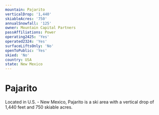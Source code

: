 ```yaml
---
mountain: Pajarito
verticalDrop: '1,440'
skiableAcres: '750'
annualSnowfall: '125'
owner: Mountain Capital Partners
passAffiliations: Power
operating2425: 'Yes'
operated2324: 'Yes'
surfaceLiftsOnly: 'No'
openToPublic: 'Yes'
skied: 'No'
country: USA
state: New Mexico
---
```


# Pajarito

Located in U.S. - New Mexico, Pajarito is a ski area with a vertical drop of 1,440 feet and 750 skiable acres.
